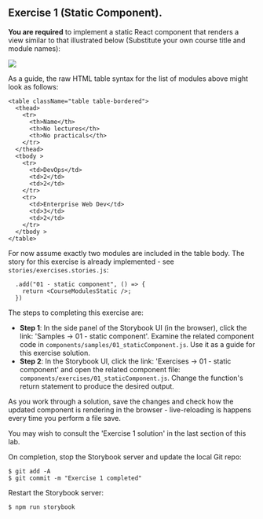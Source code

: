 ## Exercise 1 (Static Component).

__You are required__ to implement a static React component that renders a view similar to that illustrated below (Substitute your own course title and module names):

![][exercise1]

As a guide, the raw HTML table syntax for the list of modules above might look as follows:
~~~
<table className="table table-bordered">
  <thead>
    <tr>
      <th>Name</th>
      <th>No lectures</th>
      <th>No practicals</th>
    </tr>
  </thead>
  <tbody >
    <tr>
      <td>DevOps</td>
      <td>2</td>
      <td>2</td>
    </tr>
    <tr>
      <td>Enterprise Web Dev</td>
      <td>3</td>
      <td>2</td>
    </tr>
  </tbody >
</table>
~~~
For now assume exactly two modules are included in the table body. The story for this exercise is already implemented - see `stories/exercises.stories.js`:
~~~
  .add("01 - static component", () => {
    return <CourseModulesStatic />;
  })
~~~
The steps to completing this exercise are:

+ __Step 1__: In the side panel of the Storybook UI (in the browser), click the link: 'Samples -> 01 - static component'. Examine the related component code in `components/samples/01_staticComponent.js`. Use it as a guide for this exercise solution.
+ __Step 2__: In the Storybook UI, click the link: 'Exercises -> 01 - static component' and open the related component file:  `components/exercises/01_staticComponent.js`. Change the function's return statement to produce the desired output. 

As you work through a solution, save the changes and check how the updated component is rendering in the browser - live-reloading is happens every time you perform a file save. 

You may wish to consult the 'Exercise 1 solution' in the last section of this lab.

On completion, stop the Storybook server and update the local Git repo:
~~~
$ git add -A
$ git commit -m "Exercise 1 completed"
~~~
Restart the Storybook server:
~~~
$ npm run storybook
~~~
[exercise1]: ./img/exercise1.png      
